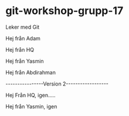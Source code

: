 # git-workshop-grupp-17
Leker med Git

Hej från Adam

Hej från HQ

Hej från Yasmin

Hej från Abdirahman

----------------Version 2------------------

Hej Från HQ, igen.....

Hej från Yasmin, igen
